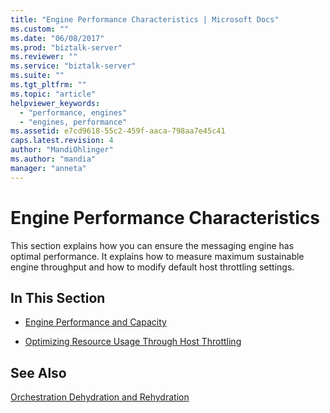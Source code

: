 ```yaml
---
title: "Engine Performance Characteristics | Microsoft Docs"
ms.custom: ""
ms.date: "06/08/2017"
ms.prod: "biztalk-server"
ms.reviewer: ""
ms.service: "biztalk-server"
ms.suite: ""
ms.tgt_pltfrm: ""
ms.topic: "article"
helpviewer_keywords: 
  - "performance, engines"
  - "engines, performance"
ms.assetid: e7cd9618-55c2-459f-aaca-798aa7e45c41
caps.latest.revision: 4
author: "MandiOhlinger"
ms.author: "mandia"
manager: "anneta"
---
```

# Engine Performance Characteristics
This section explains how you can ensure the messaging engine has optimal performance. It explains how to measure maximum sustainable engine throughput and how to modify default host throttling settings.  
  
## In This Section  
  
-   [Engine Performance and Capacity](../core/engine-performance-and-capacity.md)  
  
-   [Optimizing Resource Usage Through Host Throttling](../core/optimizing-resource-usage-through-host-throttling.md)  
  
## See Also  
 [Orchestration Dehydration and Rehydration](../core/orchestration-dehydration-and-rehydration.md)